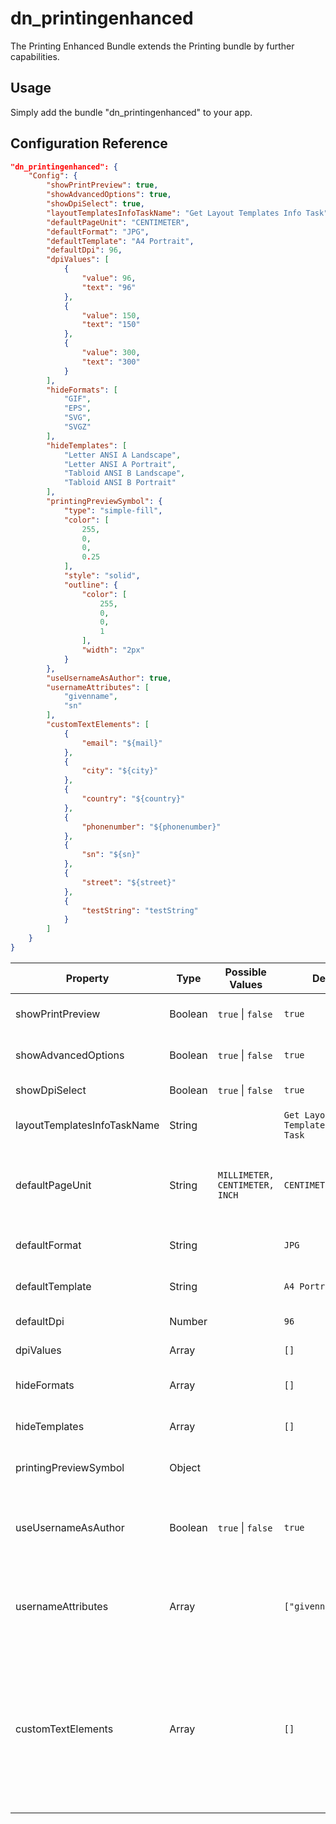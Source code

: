 # dn_printingenhanced

The Printing Enhanced Bundle extends the Printing bundle by further capabilities.

## Usage
Simply add the bundle "dn_printingenhanced" to your app.

## Configuration Reference

```json
"dn_printingenhanced": {
    "Config": {
        "showPrintPreview": true,
        "showAdvancedOptions": true,
        "showDpiSelect": true,
        "layoutTemplatesInfoTaskName": "Get Layout Templates Info Task",
        "defaultPageUnit": "CENTIMETER",
        "defaultFormat": "JPG",
        "defaultTemplate": "A4 Portrait",
        "defaultDpi": 96,
        "dpiValues": [
            {
                "value": 96,
                "text": "96"
            },
            {
                "value": 150,
                "text": "150"
            },
            {
                "value": 300,
                "text": "300"
            }
        ],
        "hideFormats": [
            "GIF",
            "EPS",
            "SVG",
            "SVGZ"
        ],
        "hideTemplates": [
            "Letter ANSI A Landscape",
            "Letter ANSI A Portrait",
            "Tabloid ANSI B Landscape",
            "Tabloid ANSI B Portrait"
        ],
        "printingPreviewSymbol": {
            "type": "simple-fill",
            "color": [
                255,
                0,
                0,
                0.25
            ],
            "style": "solid",
            "outline": {
                "color": [
                    255,
                    0,
                    0,
                    1
                ],
                "width": "2px"
            }
        },
        "useUsernameAsAuthor": true,
        "usernameAttributes": [
            "givenname",
            "sn"
        ],
        "customTextElements": [
            {
                "email": "${mail}"
            },
            {
                "city": "${city}"
            },
            {
                "country": "${country}"
            },
            {
                "phonenumber": "${phonenumber}"
            },
            {
                "sn": "${sn}"
            },
            {
                "street": "${street}"
            },
            {
                "testString": "testString"
            }
        ]
    }
}
```

| Property                       | Type    | Possible Values                    | Default                              | Description                                                                                                                          |
|--------------------------------|---------|------------------------------------|--------------------------------------|--------------------------------------------------------------------------------------------------------------------------------------|
| showPrintPreview               | Boolean | ```true``` &#124; ```false```      | ```true```                           | Enable the print preview.                                                                                                            |
| showAdvancedOptions            | Boolean | ```true``` &#124; ```false```      | ```true```                           | Show advanced options.                                                                                                               |
| showDpiSelect                  | Boolean | ```true``` &#124; ```false```      | ```true```                           | Show DPI select.                                                                                                                     |
| layoutTemplatesInfoTaskName    | String  |                                    | ```Get Layout Templates Info Task``` | Layout templates task name.                                                                                                          |
| defaultPageUnit                | String  | ```MILLIMETER, CENTIMETER, INCH``` | ```CENTIMETER```                     | Default template unit (ArcGIS Server < 10.6).                                                                                        |
| defaultFormat                  | String  |                                    | ```JPG```                            | Default print format.                                                                                                                |
| defaultTemplate                | String  |                                    | ```A4 Portrait```                    | Default print template.                                                                                                              |
| defaultDpi                     | Number  |                                    | ```96```                             | Default DPI value.                                                                                                                   |
| dpiValues                      | Array   |                                    | ```[]```                             | Available DPI values.                                                                                                                |
| hideFormats                    | Array   |                                    | ```[]```                             | Hidden print formats.                                                                                                                 |
| hideTemplates                  | Array   |                                    | ```[]```                             | Hidden print templates.                                                                                                               |
| printingPreviewSymbol          | Object  |                                    |                                      | Print preview symbol.                                                                                                                |
| useUsernameAsAuthor            | Boolean | ```true``` &#124; ```false```      | ```true```                           | Use the currently logged in user to pre-enter the author.                                                                            |
| usernameAttributes             | Array   |                                    | ```["givenname","sn"]```             | Attributes of the user for determining the user name.                                                                                |
| customTextElements             | Array   |                                    | ```[]```                             | Define custom text elements that are available in the print template. You can use strings or replacer for values of the user object. |
